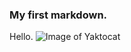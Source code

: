 ### My first markdown.

Hello.
![Image of Yaktocat](https://octodex.github.com/images/yaktocat.png)
